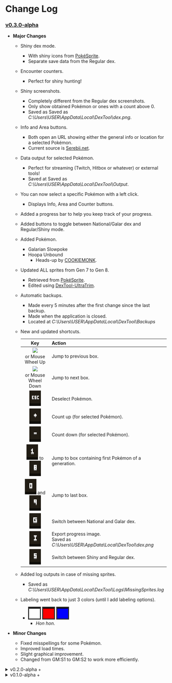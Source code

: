 # Change Log

### [v0.3.0-alpha](https://github.com/PoshoDev/DexTool/releases/tag/v0.3.0-alpha)

- **Major Changes**

  - Shiny dex mode.
    - With shiny icons from [PokéSprite](http://msikma.github.io/pokesprite/).
    - Separate save data from the Regular dex.
    
  - Encounter counters.
    
    - Perfect for shiny hunting!
    
  - Shiny screenshots.
    - Completely different from the Regular dex screenshots.
    - Only show obtained Pokémon or ones with a count above 0.
    - Saved as Saved as *C:\Users\USER\AppData\Local\DexTool\dex.png*.
    
  - Info and Area buttons.
    - Both open an URL showing either the general info or location for a selected Pokémon.
    - Current source is [Serebii.net](https://serebii.net/).
    
  - Data output for selected Pokémon.
    - Perfect for streaming (Twitch, Hitbox or whatever) or external tools!
    - Saved at Saved as *C:\Users\USER\AppData\Local\DexTool\Output*.
    
  - You can now select a specific Pokémon with a left click.
    
    - Displays Info, Area and Counter buttons.
    
  - Added a progress bar to help you keep track of your progress.

  - Added buttons to toggle between National/Galar dex and Regular/Shiny mode.

  - Added Pokémon.
    - Galarian Slowpoke
    - Hoopa Unbound
      - Heads-up by [COOKIEMONK](https://www.reddit.com/user/COOKIEMONK).
    
  - Updated ALL sprites from Gen 7 to Gen 8.
    - Retrieved from [PokéSprite](http://msikma.github.io/pokesprite/).
    - Edited using [DexTool-UltraTrim](https://github.com/PoshoDev/DexTool-UltraTrim).
    
  - Automatic backups.
    - Made every 5 minutes after the first change since the last backup.
    - Made when the application is closed.
    - Located at *C:\Users\USER\AppData\Local\DexTool\Backups*

  - New and updated shortcuts.

    |                             Key                              | Action                                                       |
    | :----------------------------------------------------------: | ------------------------------------------------------------ |
    | ![](https://github.com/PoshoDev/DexTool/blob/master/Icons/Buttons/icon_button_%E2%86%91.png?raw=true)<br>or Mouse<br>Wheel Up | Jump to previous box.                                        |
    | ![](https://github.com/PoshoDev/DexTool/blob/master/Icons/Buttons/icon_button_%E2%86%93.png?raw=true)<br>or Mouse<br>Wheel Down | Jump to next box.                                            |
    | ![](https://github.com/PoshoDev/DexTool/blob/master/Icons/Buttons/icon_button_ESC.png?raw=true) | Deselect Pokémon.                                            |
    | ![](https://github.com/PoshoDev/DexTool/blob/master/Icons/Buttons/icon_button_+.png?raw=true) | Count up (for selected Pokémon).                             |
    | ![](https://github.com/PoshoDev/DexTool/blob/master/Icons/Buttons/icon_button_-.png?raw=true) | Count down (for selected Pokémon).                           |
    | ![](https://github.com/PoshoDev/DexTool/blob/master/Icons/Buttons/icon_button_1.png?raw=true) to ![](https://github.com/PoshoDev/DexTool/blob/master/Icons/Buttons/icon_button_8.png?raw=true) | Jump to box containing first Pokémon of a generation.        |
    | ![](https://github.com/PoshoDev/DexTool/blob/master/Icons/Buttons/icon_button_0.png?raw=true) and ![](https://github.com/PoshoDev/DexTool/blob/master/Icons/Buttons/icon_button_9.png?raw=true) | Jump to last box.                                            |
    | ![](https://github.com/PoshoDev/DexTool/blob/master/Icons/Buttons/icon_button_G.png?raw=true) | Switch between National and Galar dex.                       |
    | ![](https://github.com/PoshoDev/DexTool/blob/master/Icons/Buttons/icon_button_I.png?raw=true) | Export progress image.<br/>Saved as *C:\Users\USER\AppData\Local\DexTool\dex.png* |
    | ![](https://github.com/PoshoDev/DexTool/blob/master/Icons/Buttons/icon_button_S.png?raw=true) | Switch between Shiny and Regular dex.                        |

  - Added log outputs in case of missing sprites.

    - Saved as *C:\Users\USER\AppData\Local\DexTool\Logs\MissingSprites.log*
    
  - Labeling went back to just 3 colors (until I add labeling options). 

    - ![](https://github.com/PoshoDev/DexTool/blob/master/Icons/Buttons/icon_slot_0.png?raw=true) ![](https://github.com/PoshoDev/DexTool/blob/master/Icons/Buttons/icon_slot_1.png?raw=true) ![](https://github.com/PoshoDev/DexTool/blob/master/Icons/Buttons/icon_slot_2.png?raw=true)
      - *Hon hon.*

- **Minor Changes**

  - Fixed misspellings for some Pokémon.
  - Improved load times.
  - Slight graphical improvement.
  - Changed from GM:S1 to GM:S2 to work more efficiently.




<details>
<summary>v0.2.0-alpha +</summary>

#### [v0.2.1-alpha](https://github.com/PoshoDev/DexTool/releases/tag/v0.2.1-alpha)

- **Minor changes**
  - Bug fixes regarding new save file creation.



### [v0.2.0-alpha](https://github.com/PoshoDev/DexTool/releases/tag/v0.2.0-alpha)

- **Major changes**
  - Added screenshots!
    
    - Press S.
  - Added Galar dex view toggle!
    
    - Press G.
</details>
      

<details>
<summary>v0.1.0-alpha +</summary>

#### [v0.1.1-alpha](https://github.com/PoshoDev/DexTool/releases/tag/v0.1.1-alpha)

- **Minor changes**
  - Quick edit.




### [v0.1.0-alpha](https://github.com/PoshoDev/DexTool/releases/tag/v0.1.0-alpha)

- First Version!

  Hello lonely guy. Thank you for being perfectionist enough to try my Living Dex tool thing.

  How to Use:

  > Scroll up/down to change boxes.
  > Right click a Pokémon to change its marking. You can decide the meaning of each color but I just go by:
  > -White: Not obtained
  > -Red: In HOME
  > -Blue: In HOME but unorganized
  > -Yellow: In Let's Go Pikachu/Eevee
  > -Lght Blue: In Sword/Shield

  This program is very barebones so expect things to go south at some point, so try to make BACKUPS whenever you can.

  Your SAVE DATA is stored at:
  C:\Users\USER>\AppData\Local\LivingDexSS\save.ini

  Cheers!
</details>

